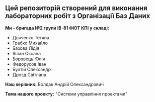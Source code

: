 ## Цей репозиторій створений для виконання лабораторних робіт з  Організації Баз Даних 

**Ми - бригада №2 групи ІВ-81 ФІОТ КПІ у складі:**
- Дьяченко Тетяна
- Грабко Михайло
- Базова Лідія
- Яшан Оксана
- Боровець Юлія
- Федорусов Іван
- Бухтій Олександр
- Дрозд Світлана

**Наш керівник:** Болдак Андрій Олександрович

**Тема нашого проекту:** "Системи управління проектами"
